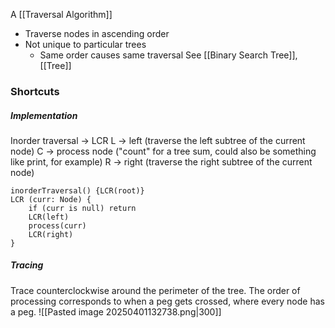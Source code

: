 A [[Traversal Algorithm]]
* Traverse nodes in ascending order 
* Not unique to particular trees
	* Same order causes same traversal
See [[Binary Search Tree]], [[Tree]]

### Shortcuts
##### Implementation
Inorder traversal -> LCR
L -> left (traverse the left subtree of the current node)
C -> process node ("count" for a tree sum, could also be something like print, for example)
R -> right (traverse the right subtree of the current node)
```
inorderTraversal() {LCR(root)}
LCR (curr: Node) {
	if (curr is null) return
	LCR(left)	
	process(curr)
	LCR(right)	
}
```
##### Tracing
Trace counterclockwise around the perimeter of the tree. The order of processing corresponds to when a peg gets crossed, where every node has a peg.
![[Pasted image 20250401132738.png|300]]